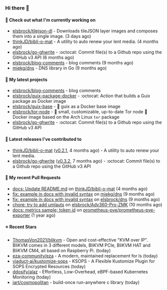 ### Hi there 👋

#### 👷 Check out what I'm currently working on

- [elsbrock/tilejson-dl](https://github.com/elsbrock/tilejson-dl) - Downloads tileJSON layer images and composes them into a single image. (3 days ago)
- [thinkJD/bibli-o-mat](https://github.com/thinkJD/bibli-o-mat) - A utility to auto renew your lent media. (4 months ago)
- [elsbrock/go-ghwrite](https://github.com/elsbrock/go-ghwrite) - :octocat: Commit file(s) to a Github repo using the GitHub v3 API (6 months ago)
- [elsbrock/blog-comments](https://github.com/elsbrock/blog-comments) - blog comments (9 months ago)
- [miekg/dns](https://github.com/miekg/dns) - DNS library in Go (9 months ago)

#### 🌱 My latest projects

- [elsbrock/blog-comments](https://github.com/elsbrock/blog-comments) - blog comments
- [elsbrock/guix-package-docker](https://github.com/elsbrock/guix-package-docker) - :octocat: Action that builds a Guix package as Docker image
- [elsbrock/guix-base](https://github.com/elsbrock/guix-base) - :whale: guix as a Docker base image
- [elsbrock/tor-node](https://github.com/elsbrock/tor-node) - :rocket: small, customizable, up-to-date Tor node :whale: Docker image based on the Arch Linux `tor` package
- [elsbrock/go-ghwrite](https://github.com/elsbrock/go-ghwrite) - :octocat: Commit file(s) to a Github repo using the GitHub v3 API

#### 🔭 Latest releases I've contributed to

- [thinkJD/bibli-o-mat](https://github.com/thinkJD/bibli-o-mat) ([v0.2.1](https://github.com/thinkJD/bibli-o-mat/releases/tag/v0.2.1), 4 months ago) - A utility to auto renew your lent media.
- [elsbrock/go-ghwrite](https://github.com/elsbrock/go-ghwrite) ([v0.3.2](https://github.com/elsbrock/go-ghwrite/releases/tag/v0.3.2), 7 months ago) - :octocat: Commit file(s) to a Github repo using the GitHub v3 API

#### 🔨 My recent Pull Requests

- [docs: Update README.md](https://github.com/thinkJD/bibli-o-mat/pull/25) on [thinkJD/bibli-o-mat](https://github.com/thinkJD/bibli-o-mat) (4 months ago)
- [fix: example in docs with invalid syntax](https://github.com/miekg/dns/pull/1401) on [miekg/dns](https://github.com/miekg/dns) (9 months ago)
- [fix: example in docs with invalid syntax](https://github.com/elsbrock/dns/pull/1) on [elsbrock/dns](https://github.com/elsbrock/dns) (9 months ago)
- [chore: try to add umlauts](https://github.com/elsbrock/Adv360-Pro-ZMK/pull/1) on [elsbrock/Adv360-Pro-ZMK](https://github.com/elsbrock/Adv360-Pro-ZMK) (10 months ago)
- [docs: metrics sample; token id](https://github.com/prometheus-pve/prometheus-pve-exporter/pull/114) on [prometheus-pve/prometheus-pve-exporter](https://github.com/prometheus-pve/prometheus-pve-exporter) (1 year ago)

#### ⭐ Recent Stars

- [ThomasVon2021/blikvm](https://github.com/ThomasVon2021/blikvm) - Open and cost-effective &#34;KVM over IP&#34;. BliKVM comes in 3 different models, BliKVM PCIe, BliKVM HAT and BliKVM CM4, all based on Raspberry Pi. (today)
- [eza-community/eza](https://github.com/eza-community/eza) - A modern, maintained replacement for ls (today)
- [viaduct-ai/kustomize-sops](https://github.com/viaduct-ai/kustomize-sops) - KSOPS - A Flexible Kustomize Plugin for SOPS Encrypted Resources (today)
- [ddosify/alaz](https://github.com/ddosify/alaz) - Effortless, Low-Overhead, eBPF-based Kubernetes Monitoring (today)
- [jart/cosmopolitan](https://github.com/jart/cosmopolitan) - build-once run-anywhere c library (today)
